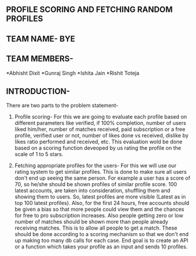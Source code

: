 ## PROFILE SCORING AND FETCHING RANDOM PROFILES

## TEAM NAME- BYE

## TEAM MEMBERS-
*Abhisht Dixit
*Gunraj Singh
*Ishita Jain
*Rishit Toteja

## INTRODUCTION-
There are two parts to the problem statement-
1) Profile scoring- For this we are going to evaluate each profile based on different parameters like verified, if 100% completion, number of users
liked him/her, number of matches received, paid subscription or a free profile, verified user or not, number of likes done vs received, dislike
by likes ratio performed and received, etc. This evaluation wold be done based on a scoring function deveoped by us rating the profile on the scale of 1 to 5 stars.

2) Fetching appropriate profiles for the users- For this we will use our rating system to get similar profiles. This is done to make sure all users don't end up seeing the same person. For example a user has a score of 70, so he/she should be shown profiles of similar profile score. 100 latest accounts, are taken into consideration, shuffling them and showing them to users. So, latest profiles are more visible (Latest as in top 100 latest profiles). Also, for the first 24 hours, free accounts should be given a bias so that more people could view them and the chances for free to pro subscription increases. Also people getting zero or low number of matches should be shown more than people already receiving matches. This is to allow all people to get a match. These should be done according to a scoring mechanism so that we don't end up making too many db calls for each case. End goal is to create an API or a function which takes your profile as an input and sends 10 profiles.


